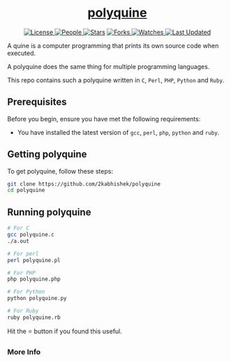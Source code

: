 <div align = "center">

<h1><a href="https://2kabhishek.github.io/polyquine">polyquine</a></h1>

<a href="https://github.com/2KAbhishek/polyquine/blob/main/LICENSE">
<img alt="License" src="https://img.shields.io/github/license/2kabhishek/polyquine?style=flat&color=eee&label="> </a>

<a href="https://github.com/2KAbhishek/polyquine/graphs/contributors">
<img alt="People" src="https://img.shields.io/github/contributors/2kabhishek/polyquine?style=flat&color=ffaaf2&label=People"> </a>

<a href="https://github.com/2KAbhishek/polyquine/stargazers">
<img alt="Stars" src="https://img.shields.io/github/stars/2kabhishek/polyquine?style=flat&color=98c379&label=Stars"></a>

<a href="https://github.com/2KAbhishek/polyquine/network/members">
<img alt="Forks" src="https://img.shields.io/github/forks/2kabhishek/polyquine?style=flat&color=66a8e0&label=Forks"> </a>

<a href="https://github.com/2KAbhishek/polyquine/watchers">
<img alt="Watches" src="https://img.shields.io/github/watchers/2kabhishek/polyquine?style=flat&color=f5d08b&label=Watches"> </a>

<a href="https://github.com/2KAbhishek/polyquine/pulse">
<img alt="Last Updated" src="https://img.shields.io/github/last-commit/2kabhishek/polyquine?style=flat&color=e06c75&label="> </a>

</div>

A quine is a computer programming that prints its own source code when executed.

A polyquine does the same thing for multiple programming languages.

This repo contains such a polyquine written in `C`, `Perl`, `PHP`, `Python` and `Ruby`.

## Prerequisites

Before you begin, ensure you have met the following requirements:

- You have installed the latest version of `gcc`, `perl`, `php`, `python` and `ruby`.

## Getting polyquine

To get polyquine, follow these steps:

```bash
git clone https://github.com/2kabhishek/polyquine
cd polyquine
```

## Running polyquine

```bash
# For C
gcc polyquine.c
./a.out

# For perl
perl polyquine.pl

# For PHP
php polyquine.php

# For Python
python polyquine.py

# For Ruby
ruby polyquine.rb

```

Hit the :star: button if you found this useful.

### More Info
